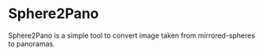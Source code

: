 # Sphere2Pano

Sphere2Pano is a simple tool to convert image taken from mirrored-spheres to panoramas.